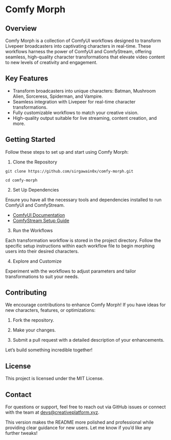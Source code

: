# Comfy Morph

## Overview

Comfy Morph is a collection of ComfyUI workflows designed to transform Livepeer broadcasters into captivating characters in real-time. These workflows harness the power of ComfyUI and ComfyStream, offering seamless, high-quality character transformations that elevate video content to new levels of creativity and engagement.

## Key Features
- Transform broadcasters into unique characters: Batman, Mushroom Alien, Sorceress, Spiderman, and Vampire.
- Seamless integration with Livepeer for real-time character transformations.
- Fully customizable workflows to match your creative vision.
- High-quality output suitable for live streaming, content creation, and more.

## Getting Started

Follow these steps to set up and start using Comfy Morph:

1. Clone the Repository

`git clone https://github.com/sirgawain0x/comfy-morph.git`

`cd comfy-morph`

2. Set Up Dependencies

Ensure you have all the necessary tools and dependencies installed to run ComfyUI and ComfyStream.

- [ComfyUI Documentation](https://github.com/comfyanonymous/ComfyUI?tab=readme-ov-file)
- [ComfyStream Setup Guide](https://livepeer.notion.site/ComfyStream-Dev-Environment-Setup-15d0a3485687802e9528d26050142d82#78d0750730e14700a59ea114e8baa1f9)

3. Run the Workflows

Each transformation workflow is stored in the project directory. Follow the specific setup instructions within each workflow file to begin morphing users into their desired characters.

4. Explore and Customize

Experiment with the workflows to adjust parameters and tailor transformations to suit your needs.

## Contributing

We encourage contributions to enhance Comfy Morph! If you have ideas for new characters, features, or optimizations:
	
 1.	Fork the repository.
	
 2.	Make your changes.
	
 3.	Submit a pull request with a detailed description of your enhancements.

Let’s build something incredible together!

## License

This project is licensed under the MIT License.

## Contact

For questions or support, feel free to reach out via GitHub issues or connect with the team at devs@creativeplatform.xyz.

This version makes the README more polished and professional while providing clear guidance for new users. Let me know if you’d like any further tweaks!
